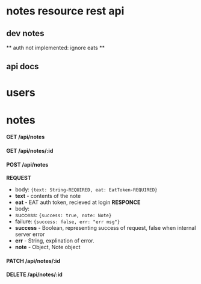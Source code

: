 notes resource rest api
=======================

dev notes
---------
** auth not implemented: ignore eats **

api docs
--------

# users

# notes
#### GET /api/notes
#### GET /api/notes/:id
#### POST /api/notes
**REQUEST**
* body: 
 ` {text: String-REQUIRED, eat: EatToken-REQUIRED} `
 * **text** - contents of the note
 * **eat** - EAT auth token, recieved at login
**RESPONCE**
* body:
 * success: 
  ` {success: true, note: Note} `
 * failure:
  ` {success: false, err: "err msg"} `
  * **success** - Boolean, representing success of request, false when internal server error
   * **err** - String, explination of error.
  * **note** - Object, Note object

#### PATCH /api/notes/:id
#### DELETE /api/notes/:id
